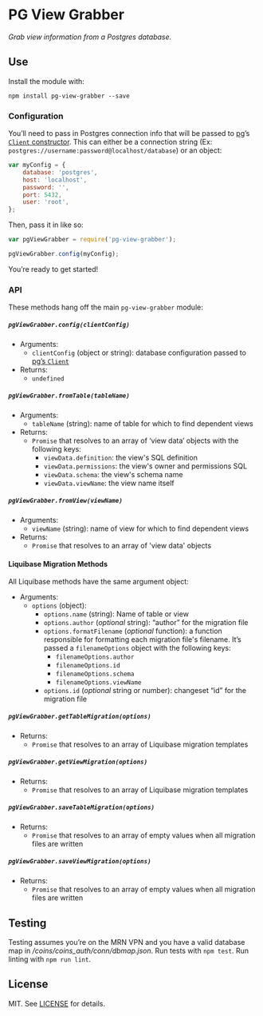 # PG View Grabber

_Grab view information from a Postgres database._

## Use

Install the module with:

```shell
npm install pg-view-grabber --save
```

### Configuration

You’ll need to pass in Postgres connection info that will be passed to [pg](https://www.npmjs.com/package/pg)’s [`Client` constructor](https://github.com/brianc/node-postgres/wiki/Client#constructors). This can either be a connection string (Ex: `postgres://username:password@localhost/database`) or an object:

```js
var myConfig = {
    database: 'postgres',
    host: 'localhost',
    password: '',
    port: 5432,
    user: 'root',
};
```

Then, pass it in like so:

```js
var pgViewGrabber = require('pg-view-grabber');

pgViewGrabber.config(myConfig);
```

You’re ready to get started!

### API

These methods hang off the main `pg-view-grabber` module:

##### `pgViewGrabber.config(clientConfig)`

* Arguments:
    * `clientConfig` (object or string): database configuration passed to [pg’s `Client`](https://github.com/brianc/node-postgres/wiki/Client#constructors)
* Returns:
    * `undefined`

##### `pgViewGrabber.fromTable(tableName)`

* Arguments:
    * `tableName` (string): name of table for which to find dependent views
* Returns:
    * `Promise` that resolves to an array of ‘view data’ objects with the following keys:
        * `viewData.definition`: the view's SQL definition
        * `viewData.permissions`: the view's owner and permissions SQL
        * `viewData.schema`: the view's schema name
        * `viewData.viewName`: the view name itself

##### `pgViewGrabber.fromView(viewName)`

* Arguments:
    * `viewName` (string): name of view for which to find dependent views
* Returns:
    * `Promise` that resolves to an array of 'view data' objects

#### Liquibase Migration Methods

All Liquibase methods have the same argument object:

* Arguments:
    * `options` (object):
        * `options.name` (string): Name of table or view
        * `options.author` (_optional_ string): “author” for the migration file
        * `options.formatFilename` (_optional_ function): a function responsible for formatting each migration file's filename. It’s passed a `filenameOptions` object with the following keys:
            * `filenameOptions.author`
            * `filenameOptions.id`
            * `filenameOptions.schema`
            * `filenameOptions.viewName`
        * `options.id` (_optional_ string or number): changeset “id” for the migration file

##### `pgViewGrabber.getTableMigration(options)`

* Returns:
    * `Promise` that resolves to an array of Liquibase migration templates

##### `pgViewGrabber.getViewMigration(options)`

* Returns:
    * `Promise` that resolves to an array of Liquibase migration templates

##### `pgViewGrabber.saveTableMigration(options)`

* Returns:
    * `Promise` that resolves to an array of empty values when all migration files are written

##### `pgViewGrabber.saveViewMigration(options)`

* Returns:
    * `Promise` that resolves to an array of empty values when all migration files are written

## Testing

Testing assumes you’re on the MRN VPN and you have a valid database map in _/coins/coins_auth/conn/dbmap.json_. Run tests with `npm test`. Run linting with `npm run lint`.

## License

MIT. See [LICENSE](./LICENSE) for details.

